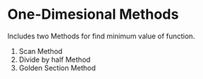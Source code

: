 # One-Dimesional Methods
Includes two Methods for find minimum value of function.
1. Scan Method
2. Divide by half Method
2. Golden Section Method
